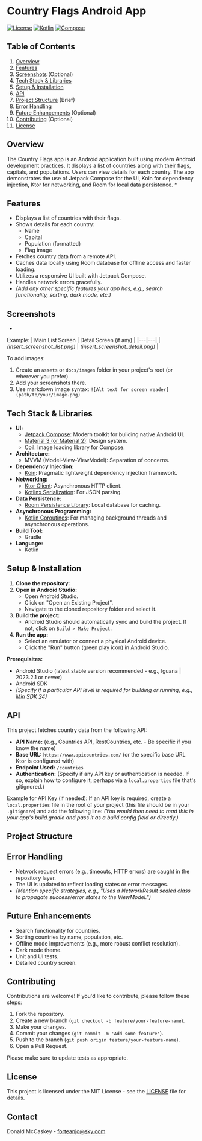 # Country Flags Android App

[![License](https://img.shields.io/badge/License-MIT-blue.svg)](https://opensource.org/licenses/MIT)
[![Kotlin](https://img.shields.io/badge/Kotlin-2.0.0-blue.svg)](https://kotlinlang.org/)
[![Compose](https://img.shields.io/badge/Compose-1.5.4-blue.svg)](https://developer.android.com/jetpack/compose)

## Table of Contents
1. [Overview](#overview)
2. [Features](#features)
3. [Screenshots](#screenshots) (Optional)
4. [Tech Stack & Libraries](#tech-stack--libraries)
5. [Setup & Installation](#setup--installation)
6. [API](#api)
7. [Project Structure](#project-structure) (Brief)
8. [Error Handling](#error-handling)
9. [Future Enhancements](#future-enhancements) (Optional)
10. [Contributing](#contributing) (Optional)
11. [License](#license)

## Overview
The Country Flags app is an Android application built using modern Android development practices. It displays a list of countries along with their flags, capitals, and populations. Users can view details for each country. The app demonstrates the use of Jetpack Compose for the UI, Koin for dependency injection, Ktor for networking, and Room for local data persistence.
* 

## Features
* Displays a list of countries with their flags.
* Shows details for each country:
    * Name
    * Capital
    * Population (formatted)
    * Flag image
* Fetches country data from a remote API.
* Caches data locally using Room database for offline access and faster loading.
* Utilizes a responsive UI built with Jetpack Compose.
* Handles network errors gracefully.
* *(Add any other specific features your app has, e.g., search functionality, sorting, dark mode, etc.)*

## Screenshots
*

Example:
| Main List Screen | Detail Screen (if any) |
|---|---|
| *(insert_screenshot_list.png)* | *(insert_screenshot_detail.png)* |

To add images:
1. Create an `assets` or `docs/images` folder in your project's root (or wherever you prefer).
2. Add your screenshots there.
3. Use markdown image syntax: `![Alt text for screen reader](path/to/your/image.png)`

## Tech Stack & Libraries
* **UI:**
    * [Jetpack Compose](https://developer.android.com/jetpack/compose): Modern toolkit for building native Android UI.
    * [Material 3 (or Material 2)](https://m3.material.io/): Design system.
    * [Coil](https://coil-kt.github.io/coil/): Image loading library for Compose.
* **Architecture:**
    * MVVM (Model-View-ViewModel): Separation of concerns.
* **Dependency Injection:**
    * [Koin](https://insert-koin.io/): Pragmatic lightweight dependency injection framework.
* **Networking:**
    * [Ktor Client](https://ktor.io/docs/client-feature-overview.html): Asynchronous HTTP client.
    * [Kotlinx Serialization](https://github.com/Kotlin/kotlinx.serialization): For JSON parsing.
* **Data Persistence:**
    * [Room Persistence Library](https://developer.android.com/training/data-storage/room): Local database for caching.
* **Asynchronous Programming:**
    * [Kotlin Coroutines](https://kotlinlang.org/docs/coroutines-overview.html): For managing background threads and asynchronous operations.
* **Build Tool:**
    * Gradle
* **Language:**
    * Kotlin

## Setup & Installation
1. **Clone the repository:**
2. **Open in Android Studio:**
    * Open Android Studio.
    * Click on "Open an Existing Project".
    * Navigate to the cloned repository folder and select it.
3. **Build the project:**
    * Android Studio should automatically sync and build the project. If not, click on `Build > Make Project`.
4. **Run the app:**
    * Select an emulator or connect a physical Android device.
    * Click the "Run" button (green play icon) in Android Studio.

**Prerequisites:**
* Android Studio (latest stable version recommended - e.g., Iguana | 2023.2.1 or newer)
* Android SDK
* *(Specify if a particular API level is required for building or running, e.g., Min SDK 24)*

## API
This project fetches country data from the following API:
* **API Name:** (e.g., Countries API, RestCountries, etc. - Be specific if you know the name)
* **Base URL:** `https://www.apicountries.com/` (or the specific base URL Ktor is configured with)
* **Endpoint Used:** `/countries`
* **Authentication:** (Specify if any API key or authentication is needed. If so, explain how to configure it, perhaps via a `local.properties` file that's gitignored.)

Example for API Key (if needed):
If an API key is required, create a `local.properties` file in the root of your project (this file should be in your `.gitignore`) and add the following line:
*(You would then need to read this in your app's build.gradle and pass it as a build config field or directly.)*

## Project Structure

## Error Handling
* Network request errors (e.g., timeouts, HTTP errors) are caught in the repository layer.
* The UI is updated to reflect loading states or error messages.
* *(Mention specific strategies, e.g., "Uses a NetworkResult sealed class to propagate success/error states to the ViewModel.")*

## Future Enhancements
* Search functionality for countries.
* Sorting countries by name, population, etc.
* Offline mode improvements (e.g., more robust conflict resolution).
* Dark mode theme.
* Unit and UI tests.
* Detailed country screen.

## Contributing
Contributions are welcome! If you'd like to contribute, please follow these steps:
1. Fork the repository.
2. Create a new branch (`git checkout -b feature/your-feature-name`).
3. Make your changes.
4. Commit your changes (`git commit -m 'Add some feature'`).
5. Push to the branch (`git push origin feature/your-feature-name`).
6. Open a Pull Request.

Please make sure to update tests as appropriate.

## License
This project is licensed under the MIT License - see the [LICENSE](LICENSE) file for details.

## Contact
Donald McCaskey - [forteanjo@sky.com](mailto:forteanjo@sky.com)
